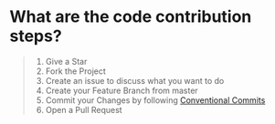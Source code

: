 
# What are the code contribution steps?
> 1. Give a Star
> 2. Fork the Project
> 3. Create an issue to discuss what you want to do
> 4. Create your Feature Branch from master
> 5. Commit your Changes by following [Conventional Commits](https://github.com/hamed-shirbandi/TaskoMask/tree/master/docs/Commit-Conventions.md)
> 6. Open a Pull Request